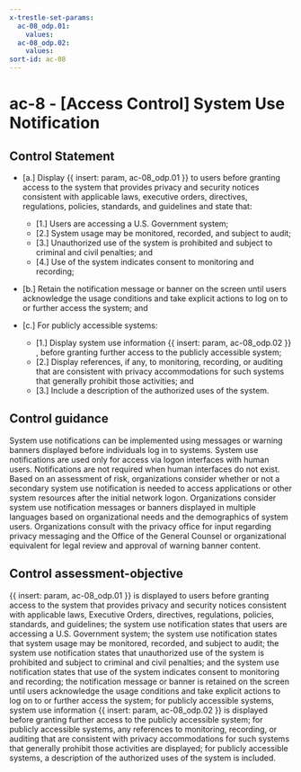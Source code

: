```yaml
---
x-trestle-set-params:
  ac-08_odp.01:
    values:
  ac-08_odp.02:
    values:
sort-id: ac-08
---
```


# ac-8 - \[Access Control\] System Use Notification

## Control Statement

- \[a.\] Display {{ insert: param, ac-08_odp.01 }} to users before granting access to the system that provides privacy and security notices consistent with applicable laws, executive orders, directives, regulations, policies, standards, and guidelines and state that:

  - \[1.\] Users are accessing a U.S. Government system;
  - \[2.\] System usage may be monitored, recorded, and subject to audit;
  - \[3.\] Unauthorized use of the system is prohibited and subject to criminal and civil penalties; and
  - \[4.\] Use of the system indicates consent to monitoring and recording;

- \[b.\] Retain the notification message or banner on the screen until users acknowledge the usage conditions and take explicit actions to log on to or further access the system; and

- \[c.\] For publicly accessible systems:

  - \[1.\] Display system use information {{ insert: param, ac-08_odp.02 }} , before granting further access to the publicly accessible system;
  - \[2.\] Display references, if any, to monitoring, recording, or auditing that are consistent with privacy accommodations for such systems that generally prohibit those activities; and
  - \[3.\] Include a description of the authorized uses of the system.

## Control guidance

System use notifications can be implemented using messages or warning banners displayed before individuals log in to systems. System use notifications are used only for access via logon interfaces with human users. Notifications are not required when human interfaces do not exist. Based on an assessment of risk, organizations consider whether or not a secondary system use notification is needed to access applications or other system resources after the initial network logon. Organizations consider system use notification messages or banners displayed in multiple languages based on organizational needs and the demographics of system users. Organizations consult with the privacy office for input regarding privacy messaging and the Office of the General Counsel or organizational equivalent for legal review and approval of warning banner content.

## Control assessment-objective

{{ insert: param, ac-08_odp.01 }} is displayed to users before granting access to the system that provides privacy and security notices consistent with applicable laws, Executive Orders, directives, regulations, policies, standards, and guidelines;
the system use notification states that users are accessing a U.S. Government system;
the system use notification states that system usage may be monitored, recorded, and subject to audit;
the system use notification states that unauthorized use of the system is prohibited and subject to criminal and civil penalties; and
the system use notification states that use of the system indicates consent to monitoring and recording;
the notification message or banner is retained on the screen until users acknowledge the usage conditions and take explicit actions to log on to or further access the system;
for publicly accessible systems, system use information {{ insert: param, ac-08_odp.02 }} is displayed before granting further access to the publicly accessible system;
for publicly accessible systems, any references to monitoring, recording, or auditing that are consistent with privacy accommodations for such systems that generally prohibit those activities are displayed;
for publicly accessible systems, a description of the authorized uses of the system is included.
